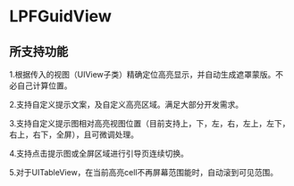 # LPFGuidView
## 所支持功能
1.根据传入的视图（UIView子类）精确定位高亮显示，并自动生成遮罩蒙版。不必自己计算位置。

2.支持自定义提示文案，及自定义高亮区域。满足大部分开发需求。

3.支持自定义提示图相对高亮视图位置（目前支持上，下，左，右，左上，左下，右上，右下，全屏），且可微调处理。

4.支持点击提示图或全屏区域进行引导页连续切换。

5.对于UITableView，在当前高亮cell不再屏幕范围能时，自动滚到可见范围。
